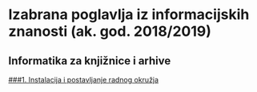 # Izabrana poglavlja iz informacijskih znanosti (ak. god. 2018/2019)
## Informatika za knjižnice i arhive

[###1. Instalacija i postavljanje radnog okružja](1-radno-okruzje.md)




